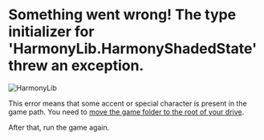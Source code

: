 # Something went wrong! The type initializer for 'HarmonyLib.HarmonyShadedState' threw an exception.

![HarmonyLib](/ru/assets/errors/harmonylib.png)

This error means that some accent or special character is present in the game path. You need to [move the game folder to the root of your drive](/ru/root-drive.md).

After that, run the game again.